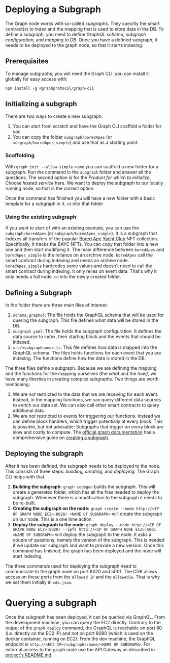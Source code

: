 # Deploying a Subgraph
The Graph node works with so-called _subgraphs_. They specifiy the smart contract(s) to index and the mapping that is used to store data in the DB. To define a subgraph, you need to define _GraphQL schema, subgraph configuration,_ and _mapping to DB_. Once you have a defined subgraph, it needs to be deployed to the graph node, so that it starts indexing. 

## Prerequisites
To manage subgraphs, you will need the Graph CLI. you can install it globally for easy access with:

```
npm install -g @graphprotocol/graph-cli
```

## Initializing a subgraph
There are two ways to create a new subgraph:
1. You can start from scratch and have the Graph CLI scaffold a folder for you
2. You can copy the folder `subgraph/boredApes` (or `subgraph/boredApes_simple`) and use that as a starting point.

### Scaffolding
With `graph init --allow-simple-name` you can scaffold a new folder for a subgraph. Run the command in the `subgraph` folder and answer all the questions. The second option is for the _Product for which to initialize_. Choose _hosted service_ here. We want to deploy the subgraph to our locally running node, so that is the correct option. 

Once the command has finished you will have a new folder with a basic template for a subgraph in it. `cd` into that folder

### Using the existing subgraph
If you want to start of with an existing example, you can use the `subgraph/boredApes` (or `subgraph/boredApes_simple`). It is a subgraph that indexes all transfers of the popular [Bored Ape Yacht Club](https://boredapeyachtclub.com) NFT collection. Specifically, it tracks the BAYC NFTs. You can copy that folder into a new one and then start modifying it. The main difference between `boredApes` and `boredApes_simple` is the reliance on an archive node: `boredApes` call the smart contract during indexing and needs an archive node. `boredApes_simple` hardcodes some values and doesn't need to call the smart contract during indexing. It only relies on event data. That's why it only needs a full node. `cd` into the newly created folder.

## Defining a Subgraph
In the folder there are three main files of interest:
1. `schema.graphql`: The file holds the GraphQL schema that will be used for quering the subgraph. This file defines *what* data will be stored in the DB.
2. `subgraph.yaml`: The file holds the subgraph configuration. It defines the data source to index, their starting block and the events that should be indexed. 
3. `src/<subgraphname>.ts`: This file defines *how* data is mapped into the GraphQL schema. The files holds functions for each event that you are indexing. The functions define how the data is stored in the DB.

The three files define a subgraph. Because we are defining the mapping and the functions for the mapping ourselves (the _what_ and the _how)_, we have many liberties in creating complex subgraphs. Two things are worth mentioning: 
1. We are _not_ restricted to the data that we are receiving for each event. Instead, in the mapping functions, we can query different data sources to enrich our data set. We can also call other smart contracts to query additional data. 
2. We are _not_ restricted to events for triggering our functions. Instead we can define block handlers, which trigger potentially at every block. This is possible, but not advisable: Subgraphs that trigger on every block are slow and costly to compute. The [official graph documentation](https://thegraph.com/docs/en/) has a comprehensive guide on [creating a subgraph](https://thegraph.com/docs/en/developing/creating-a-subgraph).

## Deploying the subgraph
After it has been defined, the subgraph needs to be deployed to the node. This consists of three steps: _building, creating,_ and _deploying._ The Graph CLI helps with that. 
1. **Building the subgraph:** `graph codegen` builds the subgraph. This will create a generated folder, which has all the files needed to deploy the subgraph. Whenever there is a modification to the subgraph it needs to be re-built.
2. **Creating the subgraph on the node:** `graph create --node http://<IP OF GRAPH NODE EC2>:8020/ <NAME OF SUBGRAPH>` will create the subgraph on our node. This is a one time action.
3. **Deploy the subgraph to the node:** `graph deploy --node http://<IP OF GRAPH NODE EC2>:8020/ --ipfs http://<IP OF GRAPH NODE EC2>:5001 <NAME OF SUBGRAPH>` will deploy the subgraph to the node. It asks a couple of questions, namely the version of the subgraph. This is needed if we update our subgraph and want to provide a new version. Once this command has finished, the graph has been deployed and the node will start indexing. 

The three commands used for deploying the subgraph need to communicate to the graph node on port 8020 and 5001. The CDK allows access on these ports from the `allowed IP` and the `allowedSG`. That is why we set them initially in `cdk.json`.

# Querying a subgraph
Once the subgraph has been deployed, it can be queried via GraphQL. From the development machine, you can query the EC2 directly. Contrary to the output of the `graph deploy` command, the GraphQL is reachable on port 80 (i.e. directly on the EC2 IP) and not on port 8080 (which is used on the docker container, running on EC2). From the dev machine, the GraphQL endpoint is `http://<EC2 IP>/subgraphs/name/<NAME OF SUBGRAPH>`. For external access to the graph node use the API Gateway as described in [project's README.md](../README.md#Access-to-the-GraphQL-API).
